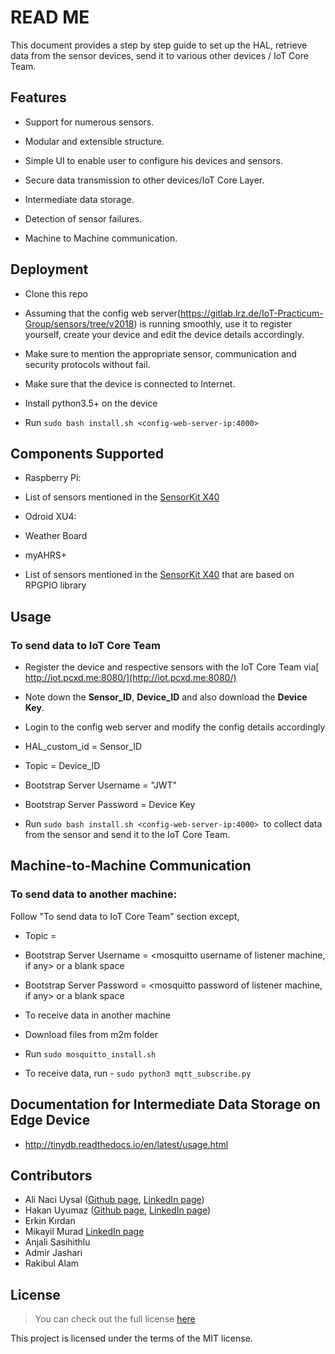 # READ ME


This document provides a step by step guide to set up the HAL, retrieve data from the sensor devices, send it to various other devices / IoT Core Team.

## Features


-   Support for numerous sensors.

-   Modular and extensible structure.

-   Simple UI to enable user to configure his devices and sensors.

-   Secure data transmission to other devices/IoT Core Layer.

-   Intermediate data storage.

-   Detection of sensor failures.

-   Machine to Machine communication.


## Deployment


-   Clone this repo

-   Assuming that the config web server(https://gitlab.lrz.de/IoT-Practicum-Group/sensors/tree/v2018) is running smoothly, use it to register yourself, create your device and edit the device details accordingly.

-   Make sure to mention the appropriate sensor, communication and security protocols without fail.

-   Make sure that the device is connected to Internet.

-   Install python3.5+ on the device

-   Run `sudo bash install.sh <config-web-server-ip:4000>`

## Components Supported


-   Raspberry Pi:
 - List of sensors mentioned in the [SensorKit X40](http://sensorkit.en.joy-it.net/index.php?title=Main_Page)

-   Odroid XU4:

 -   Weather Board

 -   myAHRS+

 -   List of sensors mentioned in the [SensorKit X40](http://sensorkit.en.joy-it.net/index.php?title=Main_Page) that are based on RPGPIO library



## Usage

### To send data to IoT Core Team


-   Register the device and respective sensors with the IoT Core Team via[ http://iot.pcxd.me:8080/](http://iot.pcxd.me:8080/)

-   Note down the **Sensor_ID**, **Device_ID** and also download the **Device Key**.

-   Login to the config web server and modify the config details accordingly

 -   HAL_custom_id = Sensor_ID

 -   Topic = Device_ID

 -   Bootstrap Server Username = "JWT"

 -   Bootstrap Server Password = Device Key

-   Run `sudo bash install.sh <config-web-server-ip:4000>`  to collect data from the sensor and send it to the IoT Core Team.

## Machine-to-Machine Communication


### To send data to another machine: 

Follow "To send data to IoT Core Team" section except,

-   Topic = <could be anything>

-   Bootstrap Server Username = <mosquitto username of listener machine, if any> or a blank space

-   Bootstrap Server Password = <mosquitto password of listener machine, if any> or a blank space

-   To receive data in another machine

-   Download files from m2m folder

-   Run `sudo mosquitto_install.sh`

-   To receive data, run - `sudo python3 mqtt_subscribe.py`

## Documentation for Intermediate Data Storage on Edge Device
- http://tinydb.readthedocs.io/en/latest/usage.html


## Contributors
- Ali Naci Uysal ([Github page](https://github.com/alinaciuysal), [LinkedIn page](https://www.linkedin.com/in/ali-naci-uysal/))
- Hakan Uyumaz ([Github page](https://github.com/UyumazHakan), [LinkedIn page](https://www.linkedin.com/in/uyumazhakan/))
- Erkin Kırdan
- Mikayil Murad [LinkedIn page](https://www.linkedin.com/in/mikayilmurad/)
- Anjali Sasihithlu
- Admir Jashari
- Rakibul Alam

## License
>You can check out the full license [here](https://gitlab.lrz.de/IoT-Practicum-Group/sensors/blob/master/LICENSE)

This project is licensed under the terms of the MIT license.